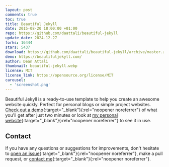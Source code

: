 ```yaml
---
layout: post
comments: true
toc: true
title: Beautiful Jekyll
date: 2015-08-20 18:00:00 +01:00
repo: https://github.com/daattali/beautiful-jekyll
update_date: 2024-12-27
forks: 16444
stars: 5437
download: https://github.com/daattali/beautiful-jekyll/archive/master.zip
demo: https://beautifuljekyll.com/
author: Dean Attali
thumbnail: beautiful-jekyll.webp
license: MIT
license_link: https://opensource.org/license/MIT
carousel:
  - 'screenshot.png'
---
```


Beautiful Jekyll is a ready-to-use template to help you create an awesome website quickly. Perfect for personal blogs or simple project websites. [Check out a demo](https://beautifuljekyll.com/){:target="_blank"}{:rel="noopener noreferrer"} of what you'll get after just two minutes or look at [my personal website](https://deanattali.com/){:target="_blank"}{:rel="noopener noreferrer"} to see it in use.

## Contact

If you have any questions or suggestions for improvements, don't hesitate to [open an issue](https://github.com/daattali/beautiful-jekyll/issues){:target="_blank"}{:rel="noopener noreferrer"}, make a pull request, or [contact me](https://deanattali.com/aboutme#contact){:target="_blank"}{:rel="noopener noreferrer"}.
